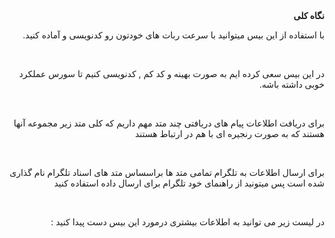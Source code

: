 
<div dir="rtl">
<b> نگاه کلی</b>

با استفاده از این بیس میتوانید با سرعت ربات های خودتون رو کدنویسی و آماده کنید.

<br>

در این بیس سعی کرده ایم به صورت بهینه و کد کم , کدنویسی کنیم تا سورس عملکرد خوبی داشته باشه.

<br>

برای دریافت اطلاعات پیام های دریافتی چند متد مهم داریم که کلی متد زیر مجموعه آنها هستند که به صورت رنجیره ای با هم در ارتباط هستند

<br>

برای ارسال اطلاعات به تلگرام تمامی متد ها براسساس متد های اسناد تلگرام نام گذاری شده است پس میتونید از راهنمای خود تلگرام برای ارسال داده استفاده کنید

<br>

در لیست زیر می توانید به اطلاعات بیشتری درمورد این بیس دست پیدا کنید :

<br>
</div>

